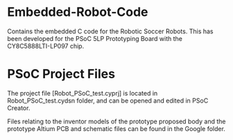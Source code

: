 # Embedded-Robot-Code
Contains the embedded C code for the Robotic Soccer Robots.  This has been developed for the PSoC 5LP Prototyping Board with the CY8C5888LTI-LP097 chip.

# PSoC Project Files
The project file [Robot_PSoC_test.cyprj] is located in Robot_PSoC_test.cydsn folder, and can be opened and edited in PSoC Creator.  

Files relating to the inventor models of the prototype proposed body and the prototype Altium PCB and schematic files can be found in the Google folder.
